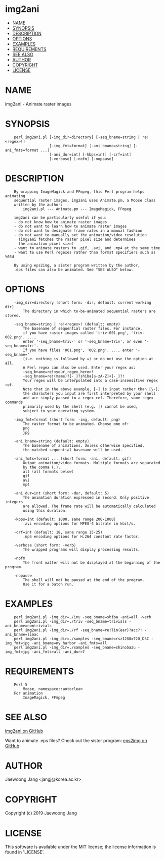 # img2ani

<?xml version="1.0" ?>
<!DOCTYPE html PUBLIC "-//W3C//DTD XHTML 1.0 Strict//EN" "http://www.w3.org/TR/xhtml1/DTD/xhtml1-strict.dtd">
<html xmlns="http://www.w3.org/1999/xhtml">
<head>
<meta http-equiv="content-type" content="text/html; charset=utf-8" />
<link rev="made" href="mailto:" />
</head>

<body>



<ul id="index">
  <li><a href="#NAME">NAME</a></li>
  <li><a href="#SYNOPSIS">SYNOPSIS</a></li>
  <li><a href="#DESCRIPTION">DESCRIPTION</a></li>
  <li><a href="#OPTIONS">OPTIONS</a></li>
  <li><a href="#EXAMPLES">EXAMPLES</a></li>
  <li><a href="#REQUIREMENTS">REQUIREMENTS</a></li>
  <li><a href="#SEE-ALSO">SEE ALSO</a></li>
  <li><a href="#AUTHOR">AUTHOR</a></li>
  <li><a href="#COPYRIGHT">COPYRIGHT</a></li>
  <li><a href="#LICENSE">LICENSE</a></li>
</ul>

<h1 id="NAME">NAME</h1>

<p>img2ani - Animate raster images</p>

<h1 id="SYNOPSIS">SYNOPSIS</h1>

<pre><code>    perl img2ani.pl [-img_dir=directory] [-seq_bname=string | re!&lt;regex&gt;!]
                    [-img_fmt=format] [-ani_bname=string] [-ani_fmts=format ...]
                    [-ani_dur=int] [-kbps=int] [-crf=int]
                    [-verbose] [-nofm] [-nopause]</code></pre>

<h1 id="DESCRIPTION">DESCRIPTION</h1>

<pre><code>    By wrapping ImageMagick and FFmpeg, this Perl program helps animating
    sequential raster images. img2ani uses Animate.pm, a Moose class
    written by the author:
        img2ani.pl --- Animate.pm --- ImageMagick, FFmpeg

    img2ani can be particularly useful if you:
    - do not know how to animate raster images
    - do not want to learn how to animate raster images
    - do not want to designate frame rates in a manual fashion
    - do not want to manually set the animation/video resolution
      (img2ani fetches the raster pixel size and determines
      the animation pixel size)
    - want to animate rasters to .gif, .avi, and .mp4 at the same time
    - want to use Perl regexes rather than format specifiers such as %03d

    By using eps2img, a sister program written by the author,
    .eps files can also be animated. See &quot;SEE ALSO&quot; below.</code></pre>

<h1 id="OPTIONS">OPTIONS</h1>

<pre><code>    -img_dir=directory (short form: -dir, default: current working dir)
        The directory in which to-be-animated sequential rasters are stored.

    -seq_bname=string | re!&lt;regex&gt;! (default: empty)
        The basename of sequential raster files. For instance,
        if you have raster images called &#39;triv-001.png&#39;, &#39;triv-002.png&#39;, ...,
        enter &#39;-seq_bname=triv-&#39; or &#39;-seq_bname=triv&#39;, or even &#39;-seq_bname=tri&#39;.
        If you have files &#39;001.png&#39;, &#39;002.png&#39;, ..., enter &#39;-seq_bname=&#39;
        (i.e. nothing is followed by =) or do not use the option at all.
        A Perl regex can also be used. Enter your regex as:
        -seq_bname=re!&lt;your_regex_here&gt;!
        -seq_bname=re!(mame)?[-_]?shiba[a-zA-Z]+[-_]?!
        Your regex will be interpolated into a case-insensitive regex ref.
        Note that in the above example, [-] is input rather than [\-];
        the characters you input are first interpreted by your shell
        and are simply passed to a regex ref. Therefore, some regex commands
        primarily used by the shell (e.g. |) cannot be used,
        subject to your operating system.

    -img_fmt=format (short form: -img, default: png)
        The raster format to be animated. Choose one of:
        png
        jpg

    -ani_bname=string (default: empty)
        The basename of animations. Unless otherwise specified,
        the matched sequential basename will be used.

    -ani_fmts=format ... (short form: -ani, default: gif)
        Output animation/video formats. Multiple formats are separated
        by the comma (,).
        all (all formats below)
        gif
        avi
        mp4

    -ani_dur=int (short form: -dur, default: 5)
        The animation duration expressed in second. Only positive integers
        are allowed. The frame rate will be automatically calculated
        using this duration.

    -kbps=int (default: 1000, sane range 200-1000)
        .avi encoding options for MPEG-4 bitrate in kbit/s.

    -crf=int (default: 18, sane range 15-25)
        .mp4 encoding options for H.264 constant rate factor.

    -verbose (short form: -verb)
        The wrapped programs will display processing results.

    -nofm
        The front matter will not be displayed at the beginning of the program.

    -nopause
        The shell will not be paused at the end of the program.
        Use it for a batch run.</code></pre>

<h1 id="EXAMPLES">EXAMPLES</h1>

<pre><code>    perl img2ani.pl -img_dir=./inu -seq_bname=shiba -ani=all -verb
    perl img2ani.pl -img_dir=./triv -seq_bname=trivials -ani_bname=nontrivials
    perl img2ani.pl -img_dir=./rf -seq_bname=re!lin(ear)?acc?! -ani_bname=linac
    perl img2ani.pl -img_dir=./samples -seq_bname=rsz1280x720_DSC -img_fmt=jpg -ani_bname=ny_harbor -ani_fmts=all
    perl img2ani.pl -img_dir=./samples -seq_bname=shinobazu -img_fmt=jpg -ani_fmts=all -ani_dur=7</code></pre>

<h1 id="REQUIREMENTS">REQUIREMENTS</h1>

<pre><code>    Perl 5
        Moose, namespace::autoclean
    For animation
        ImageMagick, FFmpeg</code></pre>

<h1 id="SEE-ALSO">SEE ALSO</h1>

<p><a href="https://github.com/jangcom/img2ani">img2ani on GitHub</a></p>

<p>Want to animate .eps files? Check out the sister program: <a href="https://github.com/jangcom/eps2img">eps2img on GitHub</a></p>

<h1 id="AUTHOR">AUTHOR</h1>

<p>Jaewoong Jang &lt;jangj@korea.ac.kr&gt;</p>

<h1 id="COPYRIGHT">COPYRIGHT</h1>

<p>Copyright (c) 2019 Jaewoong Jang</p>

<h1 id="LICENSE">LICENSE</h1>

<p>This software is available under the MIT license; the license information is found in &#39;LICENSE&#39;.</p>


</body>

</html>
